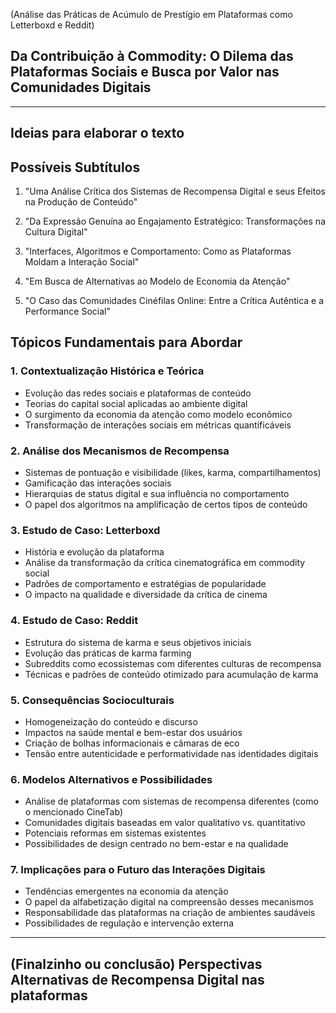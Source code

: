 (Análise das Práticas de Acúmulo de Prestígio em Plataformas como Letterboxd e Reddit)

## Da Contribuição à Commodity: O Dilema das Plataformas Sociais e Busca por Valor nas Comunidades Digitais

---
## Ideias para elaborar o texto

## Possíveis Subtítulos

1. "Uma Análise Crítica dos Sistemas de Recompensa Digital e seus Efeitos na Produção de Conteúdo"

2. "Da Expressão Genuína ao Engajamento Estratégico: Transformações na Cultura Digital"

3. "Interfaces, Algoritmos e Comportamento: Como as Plataformas Moldam a Interação Social"

4. "Em Busca de Alternativas ao Modelo de Economia da Atenção"

5. "O Caso das Comunidades Cinéfilas Online: Entre a Crítica Autêntica e a Performance Social"

## Tópicos Fundamentais para Abordar

### 1. Contextualização Histórica e Teórica
- Evolução das redes sociais e plataformas de conteúdo
- Teorias do capital social aplicadas ao ambiente digital
- O surgimento da economia da atenção como modelo econômico
- Transformação de interações sociais em métricas quantificáveis

### 2. Análise dos Mecanismos de Recompensa
- Sistemas de pontuação e visibilidade (likes, karma, compartilhamentos)
- Gamificação das interações sociais
- Hierarquias de status digital e sua influência no comportamento
- O papel dos algoritmos na amplificação de certos tipos de conteúdo

### 3. Estudo de Caso: Letterboxd
- História e evolução da plataforma
- Análise da transformação da crítica cinematográfica em commodity social
- Padrões de comportamento e estratégias de popularidade
- O impacto na qualidade e diversidade da crítica de cinema

### 4. Estudo de Caso: Reddit
- Estrutura do sistema de karma e seus objetivos iniciais
- Evolução das práticas de karma farming
- Subreddits como ecossistemas com diferentes culturas de recompensa
- Técnicas e padrões de conteúdo otimizado para acumulação de karma

### 5. Consequências Socioculturais
- Homogeneização do conteúdo e discurso
- Impactos na saúde mental e bem-estar dos usuários
- Criação de bolhas informacionais e câmaras de eco
- Tensão entre autenticidade e performatividade nas identidades digitais

### 6. Modelos Alternativos e Possibilidades
- Análise de plataformas com sistemas de recompensa diferentes (como o mencionado CineTab)
- Comunidades digitais baseadas em valor qualitativo vs. quantitativo
- Potenciais reformas em sistemas existentes
- Possibilidades de design centrado no bem-estar e na qualidade

### 7. Implicações para o Futuro das Interações Digitais
- Tendências emergentes na economia da atenção
- O papel da alfabetização digital na compreensão desses mecanismos
- Responsabilidade das plataformas na criação de ambientes saudáveis
- Possibilidades de regulação e intervenção externa

---


## (Finalzinho ou conclusão) Perspectivas  Alternativas de Recompensa Digital nas plataformas
